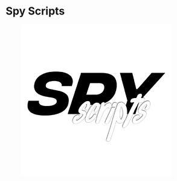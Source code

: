 #  Spy Scripts

<figure><img src="../../.gitbook/assets/image (10).png" alt=""><figcaption></figcaption></figure>

